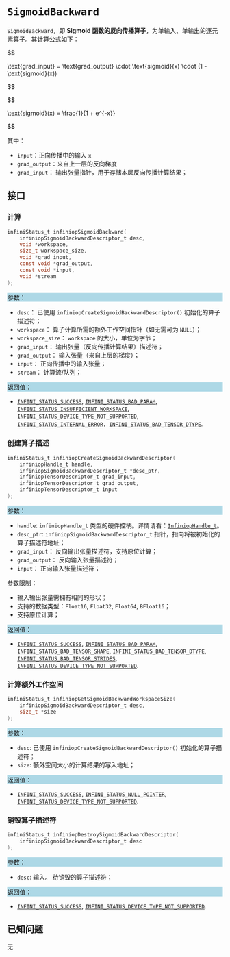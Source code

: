 ﻿# `SigmoidBackward`

`SigmoidBackward`，即 **Sigmoid 函数的反向传播算子**，为单输入、单输出的逐元素算子。其计算公式如下：

$$

\text{grad\_input} = \text{grad\_output} \cdot \text{sigmoid}(x) \cdot (1 - \text{sigmoid}(x))

$$


$$

\text{sigmoid}(x) = \frac{1}{1 + e^{-x}}

$$

其中：

- `input`：正向传播中的输入 `x`
- `grad_output`：来自上一层的反向梯度
- `grad_input`： 输出张量指针，用于存储本层反向传播计算结果；

## 接口

### 计算

```c
infiniStatus_t infiniopSigmoidBackward(
    infiniopSigmoidBackwardDescriptor_t desc,
    void *workspace,
    size_t workspace_size,
    void *grad_input,
    const void *grad_output,
    const void *input,
    void *stream
);
```

<div style="background-color: lightblue; padding: 1px;"> 参数： </div>

- `desc`：
  已使用 `infiniopCreateSigmoidBackwardDescriptor()` 初始化的算子描述符；
- `workspace`：
  算子计算所需的额外工作空间指针（如无需可为 `NULL`）；
- `workspace_size`：
  `workspace` 的大小，单位为字节；
- `grad_input`：
  输出张量（反向传播计算结果）描述符；
- `grad_output`：
  输入张量（来自上层的梯度）；
- `input`：
  正向传播中的输入张量；
- `stream`：
  计算流/队列；

<div style="background-color: lightblue; padding: 1px;"> 返回值：</div>

- [`INFINI_STATUS_SUCCESS`], [`INFINI_STATUS_BAD_PARAM`], [`INFINI_STATUS_INSUFFICIENT_WORKSPACE`], [`INFINI_STATUS_DEVICE_TYPE_NOT_SUPPORTED`], [`INFINI_STATUS_INTERNAL_ERROR`]，[`INFINI_STATUS_BAD_TENSOR_DTYPE`].

### 创建算子描述

```c
infiniStatus_t infiniopCreateSigmoidBackwardDescriptor(
    infiniopHandle_t handle,
    infiniopSigmoidBackwardDescriptor_t *desc_ptr,
    infiniopTensorDescriptor_t grad_input,
    infiniopTensorDescriptor_t grad_output,
    infiniopTensorDescriptor_t input
);
```

<div style="background-color: lightblue; padding: 1px;"> 参数：</div>

- `handle`:
  `infiniopHandle_t` 类型的硬件控柄。详情请看：[`InfiniopHandle_t`]。
- `desc_ptr`:
  `infiniopSigmoidBackwardDescriptor_t` 指针，指向将被初始化的算子描述符地址；
- `grad_input`：
  反向输出张量描述符，支持原位计算；
- `grad_output`：
  反向输入张量描述符；
- `input`：
  正向输入张量描述符；

参数限制：

- 输入输出张量需拥有相同的形状；
- 支持的数据类型：`Float16`, `Float32`, `Float64`, `BFloat16`；
- 支持原位计算；


<div style="background-color: lightblue; padding: 1px;"> 返回值：</div>

- [`INFINI_STATUS_SUCCESS`], [`INFINI_STATUS_BAD_PARAM`], [`INFINI_STATUS_BAD_TENSOR_SHAPE`], [`INFINI_STATUS_BAD_TENSOR_DTYPE`], [`INFINI_STATUS_BAD_TENSOR_STRIDES`], [`INFINI_STATUS_DEVICE_TYPE_NOT_SUPPORTED`].

### 计算额外工作空间

```c
infiniStatus_t infiniopGetSigmoidBackwardWorkspaceSize(
    infiniopSigmoidBackwardDescriptor_t desc,
    size_t *size
);
```

<div style="background-color: lightblue; padding: 1px;"> 参数：</div>

- `desc`:
  已使用 `infiniopCreateSigmoidBackwardDescriptor()` 初始化的算子描述符；
- `size`:
  额外空间大小的计算结果的写入地址；

<div style="background-color: lightblue; padding: 1px;"> 返回值：</div>

- [`INFINI_STATUS_SUCCESS`], [`INFINI_STATUS_NULL_POINTER`], [`INFINI_STATUS_DEVICE_TYPE_NOT_SUPPORTED`].

### 销毁算子描述符

```c
infiniStatus_t infiniopDestroySigmoidBackwardDescriptor(
    infiniopSigmoidBackwardDescriptor_t desc
);
```

<div style="background-color: lightblue; padding: 1px;"> 参数： </div>

- `desc`:
  输入。 待销毁的算子描述符；

<div style="background-color: lightblue; padding: 1px;"> 返回值： </div>

- [`INFINI_STATUS_SUCCESS`], [`INFINI_STATUS_DEVICE_TYPE_NOT_SUPPORTED`].

## 已知问题

无

<!-- 链接 -->
[`InfiniopHandle_t`]: /infiniop/handle/README.md

[`INFINI_STATUS_SUCCESS`]: /common/status/README.md#INFINI_STATUS_SUCCESS
[`INFINI_STATUS_BAD_PARAM`]: /common/status/README.md#INFINI_STATUS_BAD_PARAM
[`INFINI_STATUS_INSUFFICIENT_WORKSPACE`]: /common/status/README.md#INFINI_STATUS_INSUFFICIENT_WORKSPACE
[`INFINI_STATUS_DEVICE_TYPE_NOT_SUPPORTED`]: /common/status/README.md#INFINI_STATUS_DEVICE_TYPE_NOT_SUPPORTED
[`INFINI_STATUS_INTERNAL_ERROR`]: /common/status/README.md#INFINI_STATUS_INTERNAL_ERROR
[`INFINI_STATUS_NULL_POINTER`]: /common/status/README.md#INFINI_STATUS_NULL_POINTER
[`INFINI_STATUS_BAD_TENSOR_SHAPE`]: /common/status/README.md#INFINI_STATUS_BAD_TENSOR_SHAPE
[`INFINI_STATUS_BAD_TENSOR_DTYPE`]: /common/status/README.md#INFINI_STATUS_BAD_TENSOR_DTYPE
[`INFINI_STATUS_BAD_TENSOR_STRIDES`]: /common/status/README.md#INFINI_STATUS_BAD_TENSOR_STRIDES
